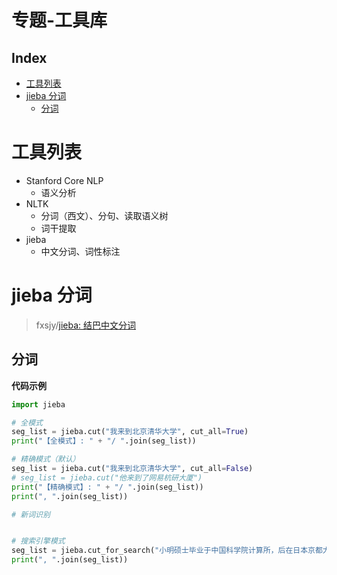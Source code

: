 专题-工具库
===

Index
---
<!-- TOC -->

- [工具列表](#工具列表)
- [jieba 分词](#jieba-分词)
  - [分词](#分词)

<!-- /TOC -->

# 工具列表
- Stanford Core NLP
  - 语义分析
- NLTK
  - 分词（西文）、分句、读取语义树
  - 词干提取
- jieba
  - 中文分词、词性标注

# jieba 分词
> fxsjy/[jieba: 结巴中文分词](https://github.com/fxsjy/jieba) 

## 分词
**代码示例**
```Python
import jieba

# 全模式
seg_list = jieba.cut("我来到北京清华大学", cut_all=True)
print("【全模式】: " + "/ ".join(seg_list))  

# 精确模式（默认）
seg_list = jieba.cut("我来到北京清华大学", cut_all=False)
# seg_list = jieba.cut("他来到了网易杭研大厦")
print("【精确模式】: " + "/ ".join(seg_list))  
print(", ".join(seg_list))

# 新词识别


# 搜索引擎模式
seg_list = jieba.cut_for_search("小明硕士毕业于中国科学院计算所，后在日本京都大学深造")
print(", ".join(seg_list))
```